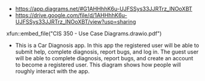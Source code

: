 * https://app.diagrams.net/#G1AHHhhK6u-UJFSSys33JJRTrz_lNOoXBT
* https://drive.google.com/file/d/1AHHhhK6u-UJFSSys33JJRTrz_lNOoXBT/view?usp=sharing

xfun::embed_file("CIS 350 - Use Case Diagrams.drawio.pdf")

* This is a Car Diagnosis app. In this app the registered user will be able to submit help, complete diagnosis, report bugs, and log in. The guest user will be able to complete diagnosis, report bugs, and create an account to become a registered user. This diagram shows how people will roughly interact with the app.
